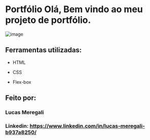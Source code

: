 # Portfólio Olá, Bem vindo ao meu projeto de portfólio.

![image](https://github.com/Lcms02/portfolio/assets/100815899/cf32c4ab-3898-4467-8ac8-2b08cf55179a)

## Ferramentas utilizadas:

* HTML

* CSS

* Flex-box

## Feito por:

### Lucas Meregali

### Linkedin: https://www.linkedin.com/in/lucas-meregali-b937a8250/
